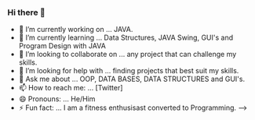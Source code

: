 ### Hi there 👋


- 🔭 I’m currently working on ... JAVA.
- 🌱 I’m currently learning ... Data Structures, JAVA Swing, GUI's and Program Design with JAVA
- 👯 I’m looking to collaborate on ... any project that can challenge my skills.
- 🤔 I’m looking for help with ... finding projects that best suit my skills.
- 💬 Ask me about ... OOP, DATA BASES, DATA STRUCTURES and GUI's.
- 📫 How to reach me: ... [Twitter]
- 😄 Pronouns: ... He/Him
- ⚡ Fun fact: ... I am a fitness enthusisast converted to Programming.
-->

<!--
**Jymax4real/Jymax4real** is a ✨ _special_ ✨ repository because its `README.md` (this file) appears on your GitHub profile.

